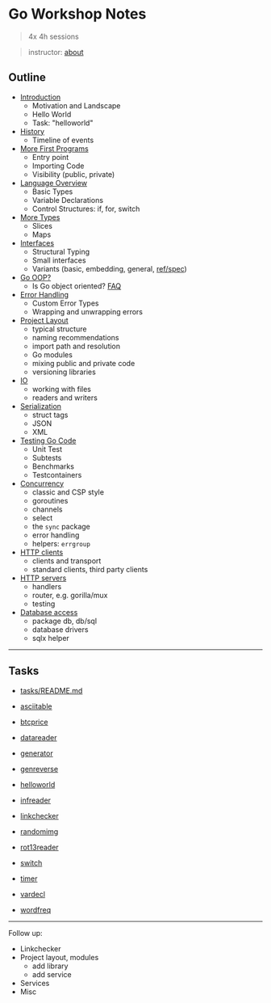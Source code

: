 # Go Workshop Notes

> 4x 4h sessions

> instructor: [about](https://github.com/miku/go4x4/blob/main/About.md)

## Outline


* [Introduction](01-Intro.md)
    * Motivation and Landscape
    * Hello World
    * Task: "helloworld"
* [History](02-History.md)
    * Timeline of events
* [More First Programs](03-MoreFirstPrograms.md)
    * Entry point
    * Importing Code
    * Visibility (public, private)
* [Language Overview](04-Language.md)
    * Basic Types
    * Variable Declarations
    * Control Structures: if, for, switch
* [More Types](05-MoreTypes.md)
    * Slices
    * Maps
* [Interfaces](06-Interfaces.md)
    * Structural Typing
    * Small interfaces
    * Variants (basic, embedding, general, [ref/spec](https://go.dev/ref/spec#Interface_types))
* [Go OOP?](07-OO.md)
    * Is Go object oriented? [FAQ](https://go.dev/doc/faq#Is_Go_an_object-oriented_language)
* [Error Handling](08-Errors.md)
    * Custom Error Types
    * Wrapping and unwrapping errors
* [Project Layout](09-Projects.md)
    * typical structure
    * naming recommendations
    * import path and resolution
    * Go modules
    * mixing public and private code
    * versioning libraries
* [IO](10-IO.md)
    * working with files
    * readers and writers
* [Serialization](11-Serialization.md)
    * struct tags
    * JSON
    * XML
* [Testing Go Code](12-Testing.md)
    * Unit Test
    * Subtests
    * Benchmarks
    * Testcontainers
* [Concurrency](13-Concurrency.md)
    * classic and CSP style
    * goroutines
    * channels
    * select
    * the `sync` package
    * error handling
    * helpers: `errgroup`
* [HTTP clients](14-HTTP.md)
    * clients and transport
    * standard clients, third party clients
* [HTTP servers](15-Servers.md)
    * handlers
    * router, e.g. gorilla/mux
    * testing
* [Database access](16-Databases.md)
    * package db, db/sql
    * database drivers
    * sqlx helper


----

## Tasks

* [tasks/README.md](tasks/README.md)

* [asciitable](tasks/asciitable)
* [btcprice](tasks/btcprice)
* [datareader](tasks/datareader)
* [generator](tasks/generator)
* [genreverse](tasks/genreverse)
* [helloworld](tasks/helloworld)
* [infreader](tasks/infreader)
* [linkchecker](tasks/linkchecker)
* [randomimg](tasks/randomimg)
* [rot13reader](tasks/rot13reader)
* [switch](tasks/switch)
* [timer](tasks/timer)
* [vardecl](tasks/vardecl)
* [wordfreq](tasks/wordfreq)

----

Follow up:

* Linkchecker
* Project layout, modules
    * add library
    * add service
* Services
* Misc
